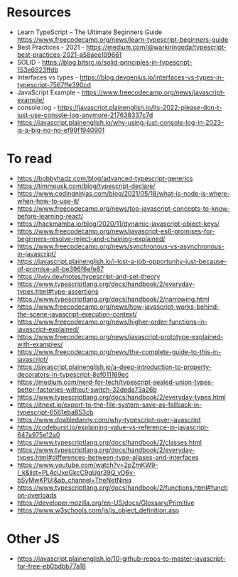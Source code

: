 # Resources
- Learn TypeScript – The Ultimate Beginners Guide https://www.freecodecamp.org/news/learn-typescript-beginners-guide
- Best Practices - 2021 - https://medium.com/@warkiringoda/typescript-best-practices-2021-a58aee199661
- SOLID - https://blog.bitsrc.io/solid-principles-in-typescript-153e6923ffdb
- Interfaces vs types - https://blog.devgenius.io/interfaces-vs-types-in-typescript-7567ffe390cd
- JavaScript Example - https://www.freecodecamp.org/news/javascript-example/
- console.log - https://javascript.plainenglish.io/its-2022-please-don-t-just-use-console-log-anymore-217638337c7d
- https://javascript.plainenglish.io/why-using-just-console-log-in-2023-is-a-big-no-no-ef99f1940901

# To read
- https://bobbyhadz.com/blog/advanced-typescript-generics
- https://timmousk.com/blog/typescript-declare/
- https://www.codingninjas.com/blog/2021/05/18/what-is-node-js-where-when-how-to-use-it/
- https://www.freecodecamp.org/news/top-javascript-concepts-to-know-before-learning-react/
- https://hackmamba.io/blog/2020/11/dynamic-javascript-object-keys/
- https://www.freecodecamp.org/news/javascript-es6-promises-for-beginners-resolve-reject-and-chaining-explained/
- https://www.freecodecamp.org/news/synchronous-vs-asynchronous-in-javascript/
- https://javascript.plainenglish.io/i-lost-a-job-opportunity-just-because-of-promise-all-be396f6efe87
- https://ivov.dev/notes/typescript-and-set-theory
- https://www.typescriptlang.org/docs/handbook/2/everyday-types.html#type-assertions
- https://www.typescriptlang.org/docs/handbook/2/narrowing.html
- https://www.freecodecamp.org/news/how-javascript-works-behind-the-scene-javascript-execution-context/
- https://www.freecodecamp.org/news/higher-order-functions-in-javascript-explained/
- https://www.freecodecamp.org/news/javascript-prototype-explained-with-examples/
- https://www.freecodecamp.org/news/the-complete-guide-to-this-in-javascript/
- https://javascript.plainenglish.io/a-deep-introduction-to-property-decorators-in-typescript-8ef011169ec
- https://medium.com/nerd-for-tech/typescript-sealed-union-types-better-factories-without-switch-32deda73a26b
- https://www.typescriptlang.org/docs/handbook/2/everyday-types.html
- https://itnext.io/export-to-the-file-system-save-as-fallback-in-typescript-6561eba853cb
- https://www.doabledanny.com/why-typescript-over-javascript
- https://codeburst.io/explaining-value-vs-reference-in-javascript-647a975e12a0
- https://www.typescriptlang.org/docs/handbook/2/classes.html
- https://www.typescriptlang.org/docs/handbook/2/everyday-types.html#differences-between-type-aliases-and-interfaces
- https://www.youtube.com/watch?v=2pZmKW9-I_k&list=PL4cUxeGkcC9gUgr39Q_yD6v-bSyMwKPUI&ab_channel=TheNetNinja
- https://www.typescriptlang.org/docs/handbook/2/functions.html#function-overloads
- https://developer.mozilla.org/en-US/docs/Glossary/Primitive
- https://www.w3schools.com/js/js_object_definition.asp

# Other JS
- https://javascript.plainenglish.io/10-github-repos-to-master-javascript-for-free-eb0bdbb77a18
